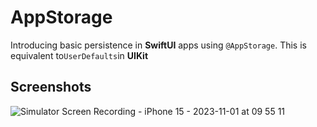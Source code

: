 
# AppStorage

Introducing basic persistence in **SwiftUI** apps using `@AppStorage`.  This is equivalent to`UserDefaults`in **UIKit**


## Screenshots
![Simulator Screen Recording - iPhone 15 - 2023-11-01 at 09 55 11](https://github.com/manuelsalinas-mx/SwiftUI-Samples/assets/110424672/babad403-fc8a-44b3-a9a1-30ae935135c5)



